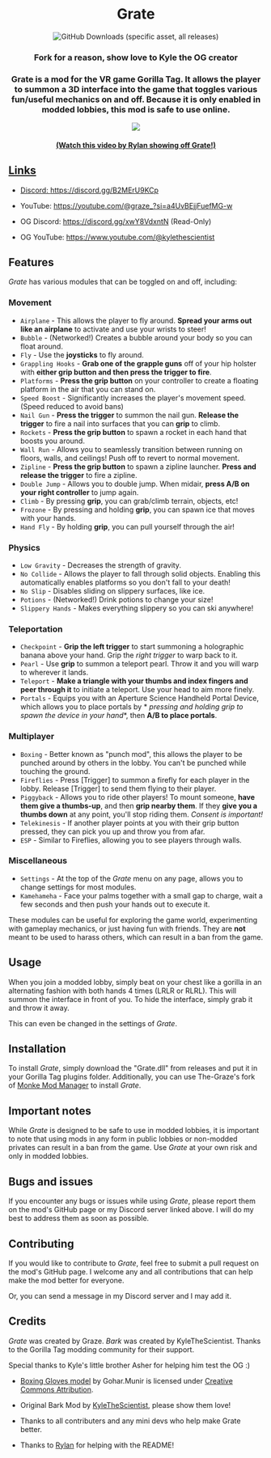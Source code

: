 <h1 align="center">Grate</h1>

<p align="center">
<img alt="GitHub Downloads (specific asset, all releases)" src="https://img.shields.io/github/downloads/The-Graze/Grate/Grate.dll">
</p>

<h3 align="center">Fork for a reason, show love to Kyle the OG creator</h2>

<h3 align="center">Grate is a mod for the VR game Gorilla Tag. It allows the player to summon a 3D interface into the
game that toggles various fun/useful mechanics on and off. Because it is only enabled in modded lobbies, this mod is
safe to use online.</h1>

<p align="center">
    <a href="https://youtu.be/ZAYFbcq63nc"><img width="auto" height="auto" src="https://raw.githubusercontent.com/The-Graze/Grate/refs/heads/master/Grate/Art/NewGrateArt.png?raw=true"
</p>
<h4 align="center">(Watch this video by Rylan showing off Grate!)</h1>

## Links

* Discord: https://discord.gg/B2MErU9KCp
* YouTube: https://youtube.com/@graze_?si=a4UvBEjjFuefMG-w

* OG Discord: https://discord.gg/xwY8VdxntN (Read-Only)
* OG YouTube: https://www.youtube.com/@kylethescientist

## Features

*Grate* has various modules that can be toggled on and off, including:

### Movement

* `Airplane` - This allows the player to fly around. **Spread your arms out like an airplane** to activate and use your
  wrists to steer!
* `Bubble` - (Networked!) Creates a bubble around your body so you can float around.
* `Fly` - Use the **joysticks** to fly around.
* `Grappling Hooks` - **Grab one of the grapple guns** off of your hip holster with **either grip button and then press
  the trigger to fire**.
* `Platforms` - **Press the grip button** on your controller to create a floating platform in the air that you can stand
  on.
* `Speed Boost` - Significantly increases the player's movement speed. (Speed reduced to avoid bans)
* `Nail Gun` - **Press the trigger** to summon the nail gun. **Release the trigger** to fire a nail into surfaces that
  you can **grip** to climb.
* `Rockets` - **Press the grip button** to spawn a rocket in each hand that boosts you around.
* `Wall Run` - Allows you to seamlessly transition between running on floors, walls, and ceilings! Push off to revert to
  normal movement.
* `Zipline` - **Press the grip button** to spawn a zipline launcher. **Press and release the trigger** to fire a
  zipline.
* `Double Jump` - Allows you to double jump. When midair, **press A/B on your right controller** to jump again.
* `Climb` - By pressing **grip**, you can grab/climb terrain, objects, etc!
* `Frozone` - By pressing and holding **grip**, you can spawn ice that moves with your hands.
* `Hand Fly` - By holding **grip**, you can pull yourself through the air!

### Physics

* `Low Gravity` - Decreases the strength of gravity.
* `No Collide` - Allows the player to fall through solid objects. Enabling this automatically enables platforms so you
  don't fall to your death!
* `No Slip` - Disables sliding on slippery surfaces, like ice.
* `Potions` - (Networked!) Drink potions to change your size!
* `Slippery Hands` - Makes everything slippery so you can ski anywhere!

### Teleportation

* `Checkpoint` - **Grip the left trigger** to start summoning a holographic banana above your hand. Grip the *right
  trigger* to warp back to it.
* `Pearl` - Use **grip** to summon a teleport pearl. Throw it and you will warp to wherever it lands.
* `Teleport` - **Make a triangle with your thumbs and index fingers and peer through it** to initiate a teleport. Use
  your head to aim more finely.
* `Portals` - Equips you with an Aperture Science Handheld Portal Device, which allows you to place portals by *
  *pressing and holding grip to spawn the device in your hand**, then **A/B to place portals**.

### Multiplayer

* `Boxing` - Better known as "punch mod", this allows the player to be punched around by others in the lobby. You can't
  be punched while touching the ground.
* `Fireflies` - Press [Trigger] to summon a firefly for each player in the lobby. Release [Trigger] to send them flying
  to their player.
* `Piggyback` - Allows you to ride other players! To mount someone, **have them give a thumbs-up**, and then **grip
  nearby them**. If they **give you a thumbs down** at any point, you'll stop riding them. *Consent is important!*
* `Telekinesis` - If another player points at you with their grip button pressed, they can
  pick you up and throw you from afar.
* `ESP` - Similar to Fireflies, allowing you to see players through walls.

### Miscellaneous

* `Settings` - At the top of the *Grate* menu on any page, allows you to change settings for most modules.
* `Kamehameha` - Face your palms together with a small gap to charge, wait a few seconds and then push your hands out to
  execute it.

These modules can be useful for exploring the game world, experimenting with gameplay mechanics, or just having fun with
friends. They are **not** meant to be used to harass others, which can result in a ban from the game.

## Usage

When you join a modded lobby, simply beat on your chest like a gorilla in an alternating fashion with both hands 4
times (LRLR or RLRL). This will summon the interface in front of you. To hide the interface, simply grab it and throw it
away.

This can even be changed in the settings of *Grate*.

## Installation

To install *Grate*, simply download the "Grate.dll" from releases and put it in your Gorilla Tag plugins folder.
Additionally, you can use The-Graze's fork of [Monke Mod Manager](https://github.com/The-Graze/MonkeModManager) to
install *Grate*.

## Important notes

While *Grate* is designed to be safe to use in modded lobbies, it is important to note that using mods in any form in
public lobbies or non-modded privates can result in a ban from the game. Use *Grate* at your own risk and only in modded
lobbies.

## Bugs and issues

If you encounter any bugs or issues while using *Grate*, please report them on the mod's GitHub page or my Discord
server linked above. I will do my best to address them as soon as possible.

## Contributing

If you would like to contribute to *Grate*, feel free to submit a pull request on the mod's GitHub page. I welcome any
and all contributions that can help make the mod better for everyone.

Or, you can send a message in my Discord server and I may add it.

## Credits

*Grate* was created by Graze.
*Bark* was created by KyleTheScientist.
Thanks to the Gorilla Tag modding community for their support.

Special thanks to Kyle's little brother Asher for helping him test the OG :)

* [Boxing Gloves model](https://skfb.ly/6XOUS) by Gohar.Munir is licensed
  under [Creative Commons Attribution](http://creativecommons.org/licenses/by/4.0/).

* Original Bark Mod by [KyleTheScientist](https://github.com/KyleTheScientist), please show them love!

* Thanks to all contributers and any mini devs who help make Grate better.

* Thanks to [Rylan](https://github.com/RylanFoxins) for helping with the README!
